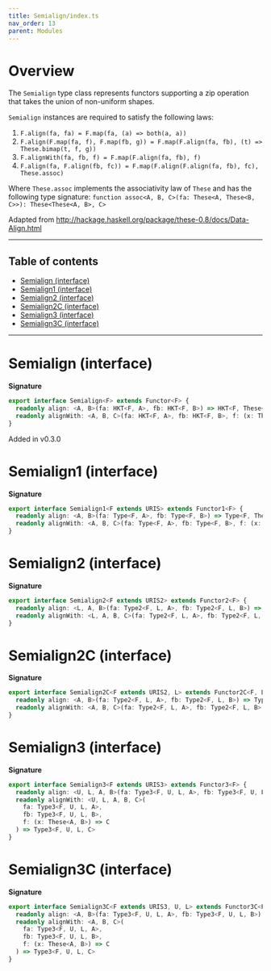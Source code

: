 ```yaml
---
title: Semialign/index.ts
nav_order: 13
parent: Modules
---
```


# Overview

The `Semialign` type class represents functors supporting a zip operation that takes the
union of non-uniform shapes.

`Semialign` instances are required to satisfy the following laws:

1. `F.align(fa, fa) = F.map(fa, (a) => both(a, a))`
2. `F.align(F.map(fa, f), F.map(fb, g)) = F.map(F.align(fa, fb), (t) => These.bimap(t, f, g))`
3. `F.alignWith(fa, fb, f) = F.map(F.align(fa, fb), f)`
4. `F.align(fa, F.align(fb, fc)) = F.map(F.align(F.align(fa, fb), fc), These.assoc)`

Where `These.assoc` implements the associativity law of `These` and has the following type signature:
`function assoc<A, B, C>(fa: These<A, These<B, C>>): These<These<A, B>, C>`

Adapted from http://hackage.haskell.org/package/these-0.8/docs/Data-Align.html

---

<h2 class="text-delta">Table of contents</h2>

- [Semialign (interface)](#semialign-interface)
- [Semialign1 (interface)](#semialign1-interface)
- [Semialign2 (interface)](#semialign2-interface)
- [Semialign2C (interface)](#semialign2c-interface)
- [Semialign3 (interface)](#semialign3-interface)
- [Semialign3C (interface)](#semialign3c-interface)

---

# Semialign (interface)

**Signature**

```ts
export interface Semialign<F> extends Functor<F> {
  readonly align: <A, B>(fa: HKT<F, A>, fb: HKT<F, B>) => HKT<F, These<A, B>>
  readonly alignWith: <A, B, C>(fa: HKT<F, A>, fb: HKT<F, B>, f: (x: These<A, B>) => C) => HKT<F, C>
}
```

Added in v0.3.0

# Semialign1 (interface)

**Signature**

```ts
export interface Semialign1<F extends URIS> extends Functor1<F> {
  readonly align: <A, B>(fa: Type<F, A>, fb: Type<F, B>) => Type<F, These<A, B>>
  readonly alignWith: <A, B, C>(fa: Type<F, A>, fb: Type<F, B>, f: (x: These<A, B>) => C) => Type<F, C>
}
```

# Semialign2 (interface)

**Signature**

```ts
export interface Semialign2<F extends URIS2> extends Functor2<F> {
  readonly align: <L, A, B>(fa: Type2<F, L, A>, fb: Type2<F, L, B>) => Type2<F, L, These<A, B>>
  readonly alignWith: <L, A, B, C>(fa: Type2<F, L, A>, fb: Type2<F, L, B>, f: (x: These<A, B>) => C) => Type2<F, L, C>
}
```

# Semialign2C (interface)

**Signature**

```ts
export interface Semialign2C<F extends URIS2, L> extends Functor2C<F, L> {
  readonly align: <A, B>(fa: Type2<F, L, A>, fb: Type2<F, L, B>) => Type2<F, L, These<A, B>>
  readonly alignWith: <A, B, C>(fa: Type2<F, L, A>, fb: Type2<F, L, B>, f: (x: These<A, B>) => C) => Type2<F, L, C>
}
```

# Semialign3 (interface)

**Signature**

```ts
export interface Semialign3<F extends URIS3> extends Functor3<F> {
  readonly align: <U, L, A, B>(fa: Type3<F, U, L, A>, fb: Type3<F, U, L, B>) => Type3<F, U, L, These<A, B>>
  readonly alignWith: <U, L, A, B, C>(
    fa: Type3<F, U, L, A>,
    fb: Type3<F, U, L, B>,
    f: (x: These<A, B>) => C
  ) => Type3<F, U, L, C>
}
```

# Semialign3C (interface)

**Signature**

```ts
export interface Semialign3C<F extends URIS3, U, L> extends Functor3C<F, U, L> {
  readonly align: <A, B>(fa: Type3<F, U, L, A>, fb: Type3<F, U, L, B>) => Type3<F, U, L, These<A, B>>
  readonly alignWith: <A, B, C>(
    fa: Type3<F, U, L, A>,
    fb: Type3<F, U, L, B>,
    f: (x: These<A, B>) => C
  ) => Type3<F, U, L, C>
}
```
